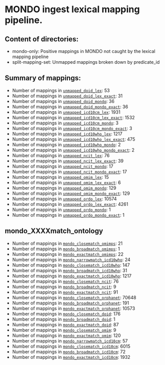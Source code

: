 # MONDO ingest lexical mapping pipeline.
## Content of directories:
* mondo-only: Positive mappings in MONDO not caught by the lexical mapping pipeline
* split-mapping-set: Unmapped mappings broken down by predicate_id
## Summary of mappings:
 * Number of mappings in [`unmapped_doid_lex`](unmapped_doid_lex.tsv): 53
 * Number of mappings in [`unmapped_doid_lex_exact`](unmapped_doid_lex.tsv): 31
 * Number of mappings in [`unmapped_doid_mondo`](mondo-only/unmapped_doid_mondo.tsv): 36
 * Number of mappings in [`unmapped_doid_mondo_exact`](mondo-only/unmapped_doid_mondo.tsv): 36
 * Number of mappings in [`unmapped_icd10cm_lex`](unmapped_icd10cm_lex.tsv): 1931
 * Number of mappings in [`unmapped_icd10cm_lex_exact`](unmapped_icd10cm_lex.tsv): 1532
 * Number of mappings in [`unmapped_icd10cm_mondo`](mondo-only/unmapped_icd10cm_mondo.tsv): 3
 * Number of mappings in [`unmapped_icd10cm_mondo_exact`](mondo-only/unmapped_icd10cm_mondo.tsv): 3
 * Number of mappings in [`unmapped_icd10who_lex`](unmapped_icd10who_lex.tsv): 1217
 * Number of mappings in [`unmapped_icd10who_lex_exact`](unmapped_icd10who_lex.tsv): 475
 * Number of mappings in [`unmapped_icd10who_mondo`](mondo-only/unmapped_icd10who_mondo.tsv): 2
 * Number of mappings in [`unmapped_icd10who_mondo_exact`](mondo-only/unmapped_icd10who_mondo.tsv): 2
 * Number of mappings in [`unmapped_ncit_lex`](unmapped_ncit_lex.tsv): 76
 * Number of mappings in [`unmapped_ncit_lex_exact`](unmapped_ncit_lex.tsv): 39
 * Number of mappings in [`unmapped_ncit_mondo`](mondo-only/unmapped_ncit_mondo.tsv): 17
 * Number of mappings in [`unmapped_ncit_mondo_exact`](mondo-only/unmapped_ncit_mondo.tsv): 17
 * Number of mappings in [`unmapped_omim_lex`](unmapped_omim_lex.tsv): 15
 * Number of mappings in [`unmapped_omim_lex_exact`](unmapped_omim_lex.tsv): 6
 * Number of mappings in [`unmapped_omim_mondo`](mondo-only/unmapped_omim_mondo.tsv): 129
 * Number of mappings in [`unmapped_omim_mondo_exact`](mondo-only/unmapped_omim_mondo.tsv): 129
 * Number of mappings in [`unmapped_ordo_lex`](unmapped_ordo_lex.tsv): 10574
 * Number of mappings in [`unmapped_ordo_lex_exact`](unmapped_ordo_lex.tsv): 4261
 * Number of mappings in [`unmapped_ordo_mondo`](mondo-only/unmapped_ordo_mondo.tsv): 1
 * Number of mappings in [`unmapped_ordo_mondo_exact`](mondo-only/unmapped_ordo_mondo.tsv): 1
## mondo_XXXXmatch_ontology
 * Number of mappings in [`mondo_closematch_omimps`](split-mapping-set/mondo_closematch_omimps.tsv): 21
 * Number of mappings in [`mondo_broadmatch_omimps`](split-mapping-set/mondo_broadmatch_omimps.tsv): 1
 * Number of mappings in [`mondo_exactmatch_omimps`](split-mapping-set/mondo_exactmatch_omimps.tsv): 22
 * Number of mappings in [`mondo_narrowmatch_icd10who`](split-mapping-set/mondo_narrowmatch_icd10who.tsv): 24
 * Number of mappings in [`mondo_closematch_icd10who`](split-mapping-set/mondo_closematch_icd10who.tsv): 147
 * Number of mappings in [`mondo_broadmatch_icd10who`](split-mapping-set/mondo_broadmatch_icd10who.tsv): 31
 * Number of mappings in [`mondo_exactmatch_icd10who`](split-mapping-set/mondo_exactmatch_icd10who.tsv): 1217
 * Number of mappings in [`mondo_closematch_ncit`](split-mapping-set/mondo_closematch_ncit.tsv): 76
 * Number of mappings in [`mondo_broadmatch_ncit`](split-mapping-set/mondo_broadmatch_ncit.tsv): 9
 * Number of mappings in [`mondo_exactmatch_ncit`](split-mapping-set/mondo_exactmatch_ncit.tsv): 91
 * Number of mappings in [`mondo_closematch_orphanet`](split-mapping-set/mondo_closematch_orphanet.tsv): 70648
 * Number of mappings in [`mondo_broadmatch_orphanet`](split-mapping-set/mondo_broadmatch_orphanet.tsv): 191
 * Number of mappings in [`mondo_exactmatch_orphanet`](split-mapping-set/mondo_exactmatch_orphanet.tsv): 10573
 * Number of mappings in [`mondo_closematch_doid`](split-mapping-set/mondo_closematch_doid.tsv): 176
 * Number of mappings in [`mondo_broadmatch_doid`](split-mapping-set/mondo_broadmatch_doid.tsv): 1
 * Number of mappings in [`mondo_exactmatch_doid`](split-mapping-set/mondo_exactmatch_doid.tsv): 87
 * Number of mappings in [`mondo_closematch_omim`](split-mapping-set/mondo_closematch_omim.tsv): 9
 * Number of mappings in [`mondo_exactmatch_omim`](split-mapping-set/mondo_exactmatch_omim.tsv): 120
 * Number of mappings in [`mondo_narrowmatch_icd10cm`](split-mapping-set/mondo_narrowmatch_icd10cm.tsv): 57
 * Number of mappings in [`mondo_closematch_icd10cm`](split-mapping-set/mondo_closematch_icd10cm.tsv): 6015
 * Number of mappings in [`mondo_broadmatch_icd10cm`](split-mapping-set/mondo_broadmatch_icd10cm.tsv): 72
 * Number of mappings in [`mondo_exactmatch_icd10cm`](split-mapping-set/mondo_exactmatch_icd10cm.tsv): 1932
